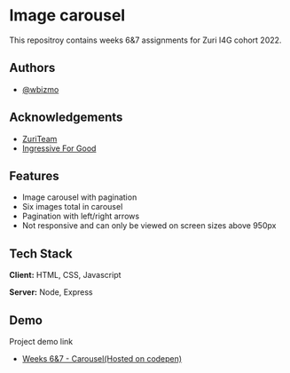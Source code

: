
# Image carousel

This repositroy contains weeks 6&7 assignments for Zuri I4G cohort 2022.


## Authors

- [@wbizmo](https://www.github.com/wbizmo)


## Acknowledgements

 - [ZuriTeam](https://zuri.team)
 - [Ingressive For Good](https://ingressive.org)


## Features

- Image carousel with pagination
- Six images total in carousel
- Pagination with left/right arrows
- Not responsive and can only be viewed on screen sizes above 950px


## Tech Stack

**Client:** HTML, CSS, Javascript

**Server:** Node, Express


## Demo

Project demo link

- [Weeks 6&7 - Carousel(Hosted on codepen)](https://codepen.io/wbizmo/full/WNyojXB)
